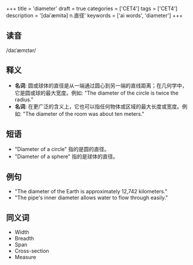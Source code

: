 +++
title = 'diameter'
draft = true
categories = ['CET4']
tags = ['CET4']
description = '[daiˈæmitə] n.直径'
keywords = ['ai words', 'diameter']
+++

## 读音
/daɪˈæmɪtər/

## 释义
- **名词**: 圆或球体的直径是从一端通过圆心到另一端的直线距离；在几何学中，它是圆或球的最大宽度。例如: "The diameter of the circle is twice the radius."
- **名词**: 在更广泛的含义上，它也可以指任何物体或区域的最大长度或宽度。例如: "The diameter of the room was about ten meters."

## 短语
- "Diameter of a circle" 指的是圆的直径。
- "Diameter of a sphere" 指的是球体的直径。

## 例句
- "The diameter of the Earth is approximately 12,742 kilometers."
- "The pipe's inner diameter allows water to flow through easily."

## 同义词
- Width
- Breadth
- Span
- Cross-section
- Measure
